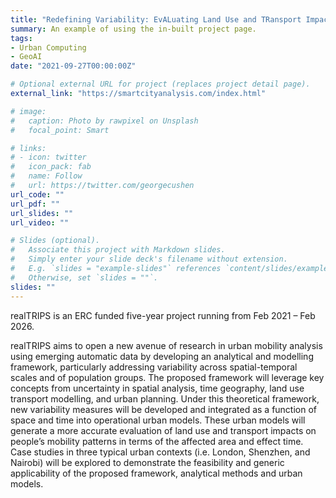 ```yaml
---
title: "Redefining Variability: EvALuating Land Use and TRansport Impacts on Urban Mobility PatternS (realTRIPS)"
summary: An example of using the in-built project page.
tags:
- Urban Computing
- GeoAI
date: "2021-09-27T00:00:00Z"

# Optional external URL for project (replaces project detail page).
external_link: "https://smartcityanalysis.com/index.html"

# image:
#   caption: Photo by rawpixel on Unsplash
#   focal_point: Smart

# links:
# - icon: twitter
#   icon_pack: fab
#   name: Follow
#   url: https://twitter.com/georgecushen
url_code: ""
url_pdf: ""
url_slides: ""
url_video: ""

# Slides (optional).
#   Associate this project with Markdown slides.
#   Simply enter your slide deck's filename without extension.
#   E.g. `slides = "example-slides"` references `content/slides/example-slides.md`.
#   Otherwise, set `slides = ""`.
slides: ""
---
```


realTRIPS is an ERC funded five-year project running from Feb 2021 – Feb 2026.

realTRIPS aims to open a new avenue of research in urban mobility analysis using emerging automatic data by developing an analytical and modelling framework, particularly addressing variability across spatial-temporal scales and of population groups. The proposed framework will leverage key concepts from uncertainty in spatial analysis, time geography, land use transport modelling, and urban planning. Under this theoretical framework, new variability measures will be developed and integrated as a function of space and time into operational urban models. These urban models will generate a more accurate evaluation of land use and transport impacts on people’s mobility patterns in terms of the affected area and effect time. Case studies in three typical urban contexts (i.e. London, Shenzhen, and Nairobi) will be explored to demonstrate the feasibility and generic applicability of the proposed framework, analytical methods and urban models.
